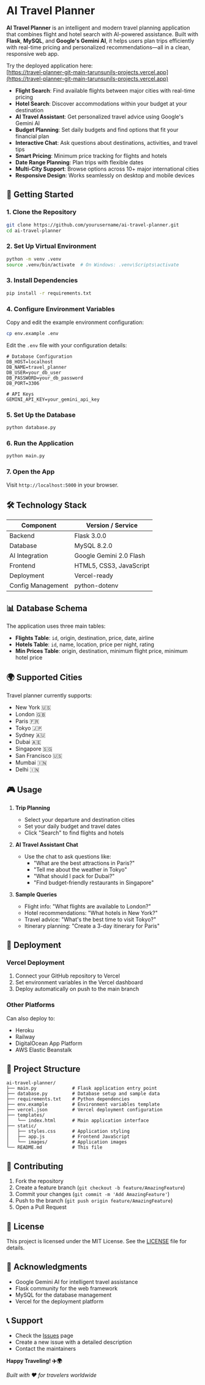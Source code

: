 # AI Travel Planner

**AI Travel Planner** is an intelligent and modern travel planning application that combines flight and hotel search with AI-powered assistance. Built with **Flask**, **MySQL**, and **Google's Gemini AI**, it helps users plan trips efficiently with real-time pricing and personalized recommendations—all in a clean, responsive web app.


Try the deployed application here:  
[https://travel-planner-git-main-tarunsunils-projects.vercel.app](https://travel-planner-git-main-tarunsunils-projects.vercel.app)


- **Flight Search**: Find available flights between major cities with real-time pricing
- **Hotel Search**: Discover accommodations within your budget at your destination
- **AI Travel Assistant**: Get personalized travel advice using Google's Gemini AI
- **Budget Planning**: Set daily budgets and find options that fit your financial plan
- **Interactive Chat**: Ask questions about destinations, activities, and travel tips
- **Smart Pricing**: Minimum price tracking for flights and hotels
- **Date Range Planning**: Plan trips with flexible dates
- **Multi-City Support**: Browse options across 10+ major international cities
- **Responsive Design**: Works seamlessly on desktop and mobile devices

## 🚀 Getting Started

### 1. Clone the Repository

```bash
git clone https://github.com/yourusername/ai-travel-planner.git
cd ai-travel-planner
```

### 2. Set Up Virtual Environment

```bash
python -m venv .venv
source .venv/bin/activate  # On Windows: .venv\Scripts\activate
```

### 3. Install Dependencies

```bash
pip install -r requirements.txt
```

### 4. Configure Environment Variables

Copy and edit the example environment configuration:

```bash
cp env.example .env
```

Edit the `.env` file with your configuration details:

```env
# Database Configuration
DB_HOST=localhost
DB_NAME=travel_planner
DB_USER=your_db_user
DB_PASSWORD=your_db_password
DB_PORT=3306

# API Keys
GEMINI_API_KEY=your_gemini_api_key
```

### 5. Set Up the Database

```bash
python database.py
```

### 6. Run the Application

```bash
python main.py
```

### 7. Open the App

Visit `http://localhost:5000` in your browser.

## 🛠️ Technology Stack

| Component       | Version / Service     |
|-----------------|----------------------|
| Backend         | Flask 3.0.0          |
| Database        | MySQL 8.2.0          |
| AI Integration  | Google Gemini 2.0 Flash |
| Frontend        | HTML5, CSS3, JavaScript|
| Deployment      | Vercel-ready         |
| Config Management | python-dotenv       |

## 📊 Database Schema

The application uses three main tables:

- **Flights Table**: `id`, origin, destination, price, date, airline
- **Hotels Table**: `id`, name, location, price per night, rating
- **Min Prices Table**: origin, destination, minimum flight price, minimum hotel price

## 🌍 Supported Cities

Travel planner currently supports:

- New York 🇺🇸
- London 🇬🇧
- Paris 🇫🇷
- Tokyo 🇯🇵
- Sydney 🇦🇺
- Dubai 🇦🇪
- Singapore 🇸🇬
- San Francisco 🇺🇸
- Mumbai 🇮🇳
- Delhi 🇮🇳

## 🎮 Usage

1. **Trip Planning**
   - Select your departure and destination cities
   - Set your daily budget and travel dates
   - Click "Search" to find flights and hotels

2. **AI Travel Assistant Chat**
   - Use the chat to ask questions like:  
     - "What are the best attractions in Paris?"  
     - "Tell me about the weather in Tokyo"  
     - "What should I pack for Dubai?"  
     - "Find budget-friendly restaurants in Singapore"

3. **Sample Queries**
   - Flight info: "What flights are available to London?"
   - Hotel recommendations: "What hotels in New York?"
   - Travel advice: "What's the best time to visit Tokyo?"
   - Itinerary planning: "Create a 3-day itinerary for Paris"

## 🚀 Deployment

### Vercel Deployment

1. Connect your GitHub repository to Vercel
2. Set environment variables in the Vercel dashboard
3. Deploy automatically on push to the main branch

### Other Platforms

Can also deploy to:
- Heroku
- Railway
- DigitalOcean App Platform
- AWS Elastic Beanstalk

## 📁 Project Structure

```
ai-travel-planner/
├── main.py             # Flask application entry point
├── database.py         # Database setup and sample data
├── requirements.txt    # Python dependencies
├── env.example         # Environment variables template
├── vercel.json         # Vercel deployment configuration
├── templates/
│   └── index.html      # Main application interface
├── static/
│   ├── styles.css      # Application styling
│   ├── app.js          # Frontend JavaScript
│   └── images/         # Application images
└── README.md           # This file
```

## 🤝 Contributing

1. Fork the repository
2. Create a feature branch (`git checkout -b feature/AmazingFeature`)
3. Commit your changes (`git commit -m 'Add AmazingFeature'`)
4. Push to the branch (`git push origin feature/AmazingFeature`)
5. Open a Pull Request

## 📝 License

This project is licensed under the MIT License. See the [LICENSE](LICENSE) file for details.

## 🙏 Acknowledgments

- Google Gemini AI for intelligent travel assistance
- Flask community for the web framework
- MySQL for the database management
- Vercel for the deployment platform

## 📞 Support

- Check the [Issues](https://github.com/yourusername/ai-travel-planner/issues) page
- Create a new issue with a detailed description
- Contact the maintainers

**Happy Traveling! ✈️🌍**

_Built with ❤️ for travelers worldwide_